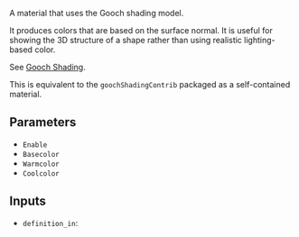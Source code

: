 A material that uses the Gooch shading model.

It produces colors that are based on the surface normal. It is useful for showing the 3D structure of a shape rather than using realistic lighting-based color.

See [Gooch Shading](https://en.wikipedia.org/wiki/Gooch_shading).

This is equivalent to the `goochShadingContrib` packaged as a self-contained material.

## Parameters

* `Enable`
* `Basecolor`
* `Warmcolor`
* `Coolcolor`

## Inputs

* `definition_in`: 